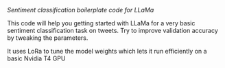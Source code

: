 *Sentiment classification boilerplate code for LLaMa*

This code will help you getting started with LLaMa for a very basic sentiment classification task on tweets.
Try to improve validation accuracy by tweaking the parameters.

It uses LoRa to tune the model weights which lets it run efficiently on a basic Nvidia T4 GPU
